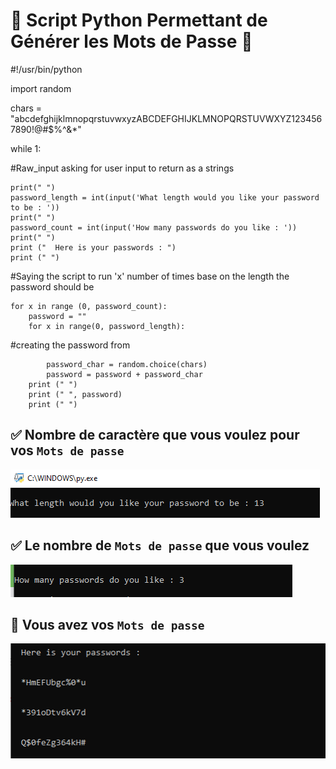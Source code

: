 
#  :round_pushpin: Script Python Permettant de Générer les Mots de Passe :snake:

#!/usr/bin/python

import random 

chars = "abcdefghijklmnopqrstuvwxyzABCDEFGHIJKLMNOPQRSTUVWXYZ1234567890!@#$%^&*"

while 1:
  
#Raw_input asking for user input to return as a strings

	print(" ")
	password_length = int(input('What length would you like your password to be : '))
	print(" ")
	password_count = int(input('How many passwords do you like : '))
	print(" ")
	print ("  Here is your passwords : ")
	print (" ")

#Saying the script to run 'x' number of times base on the length the password should be

	for x in range (0, password_count):
		password = ""
		for x in range(0, password_length):

#creating the password from 

			password_char = random.choice(chars)
			password = password + password_char
		print (" ")
		print (" ", password)
		print (" ")
    

## :white_check_mark: Nombre de caractère que vous voulez pour vos ` Mots de passe `

![image](images/cc1.PNG)

## :white_check_mark: Le nombre de ` Mots de passe ` que vous voulez

![image](images/cc2.PNG)


## :tada: Vous avez vos ` Mots de passe `


![image](images/cc3.PNG)
